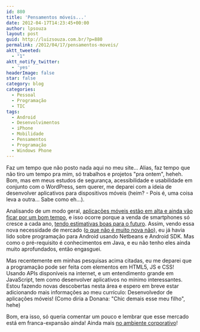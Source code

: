```yaml
---
id: 880
title: 'Pensamentos móveis...'
date: 2012-04-17T14:23:45+00:00
author: lpsouza
layout: post
guid: http://luizsouza.com.br/?p=880
permalink: /2012/04/17/pensamentos-moveis/
aktt_tweeted:
  - "1"
aktt_notify_twitter:
  - 'yes'
headerImage: false
star: false
category: blog
categories:
  - Pessoal
  - Programação
  - TIC
tags:
  - Android
  - Desenvolvimentos
  - iPhone
  - Mobilidade
  - Pensamentos
  - Programação
  - Windows Phone
---
```

Faz um tempo que não posto nada aqui no meu site... Alias, faz tempo que não tiro um tempo pra mim, só trabalhos e projetos "pra ontem", heheh. Bom, mas em meus estudos de segurança, acessibilidade e usabilidade em conjunto com o WordPress, sem querer, me deparei com a ideia de desenvolver aplicativos para dispositivos móveis (heim? - Pois é, uma coisa leva a outra... Sabe como eh...).

Analisando de um modo geral, <a title="Mobilidade como chave para o crescimento" href="http://executivenews.com.br/index.php/news/artigos/1072-mobilidade-como-chave-para-o-crescimento" target="_blank">aplicações móveis estão em alta e ainda vão ficar por um bom tempo</a>, e isso ocorre porque a venda de smartphones só cresce a cada ano, <a title="Smartphones terão 1 bilhão de unidades vendidas em 2014" href="http://g1.globo.com/tecnologia/noticia/2012/04/smartphones-terao-1-bilhao-de-unidades-vendidas-em-2014.html" target="_blank">tendo estimativas boas para o futuro</a>. Assim, vendo essa nova necessidade de mercado (<a title="Há vagas no smartphone" href="http://info.abril.com.br/noticias/carreira/ha-vagas-no-smartphone-13122010-1.shl" target="_blank">o que não é muito nova não</a>), eu já havia lido sobre programação para Android usando Netbeans e Android SDK. Mas como o pré-requisito é conhecimentos em Java, e eu não tenho eles ainda muito aprofundados, então engasguei.

Mas recentemente em minhas pesquisas acima citadas, eu me deparei que a programação pode ser feita com elementos em HTML5, JS e CSS! Usando APIs disponíveis na internet, e um entendimento grande em JavaScript, tem como desenvolver aplicativos no mínimo interessantes. Estou fazendo novas descobertas nesta área e espero em breve estar adicionando mais informações ao meu currículo: Desenvolvedor de aplicações móveis! (Como diria a Donana: "Chic demais esse meu filho", hehe)

Bom, era isso, só queria comentar um pouco e lembrar que esse mercado está em franca-expansão ainda! Ainda mais <a title="BYOD: corporações se preparam para explosão de dispositivos pessoais no ambiente de trabalho" href="http://olhardigital.uol.com.br/negocios/digital_news/noticias/corporacoes-se-preparam-para-explosao-de-dispositivos-pessoais-no-ambiente-de-trabalho" target="_blank">no ambiente corporativo</a>!